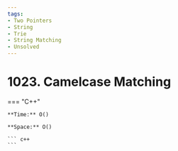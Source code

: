 ```yaml
---
tags:
- Two Pointers
- String
- Trie
- String Matching
- Unsolved
---
```



# 1023. Camelcase Matching

=== "C++"

    **Time:** O()

    **Space:** O()

    ``` c++
    ```